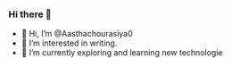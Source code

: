 ### Hi there 👋
- 👋 Hi, I’m @Aasthachourasiya0
- 👀 I’m interested in writing.
- 🌱 I’m currently exploring and learning new technologie

<!--
**MeghaBharti1/MeghaBharti1** is a ✨ _special_ ✨ repository because its `README.md` (this file) appears on your GitHub profile.

Here are some ideas to get you started:

- 🔭 I’m currently working on ...
- 🌱 I’m currently learning ...
- 👯 I’m looking to collaborate on ...
- 🤔 I’m looking for help with ...
- 💬 Ask me about ...
- 📫 How to reach me: ...
- 😄 Pronouns: ...
- ⚡ Fun fact: ...
-->
